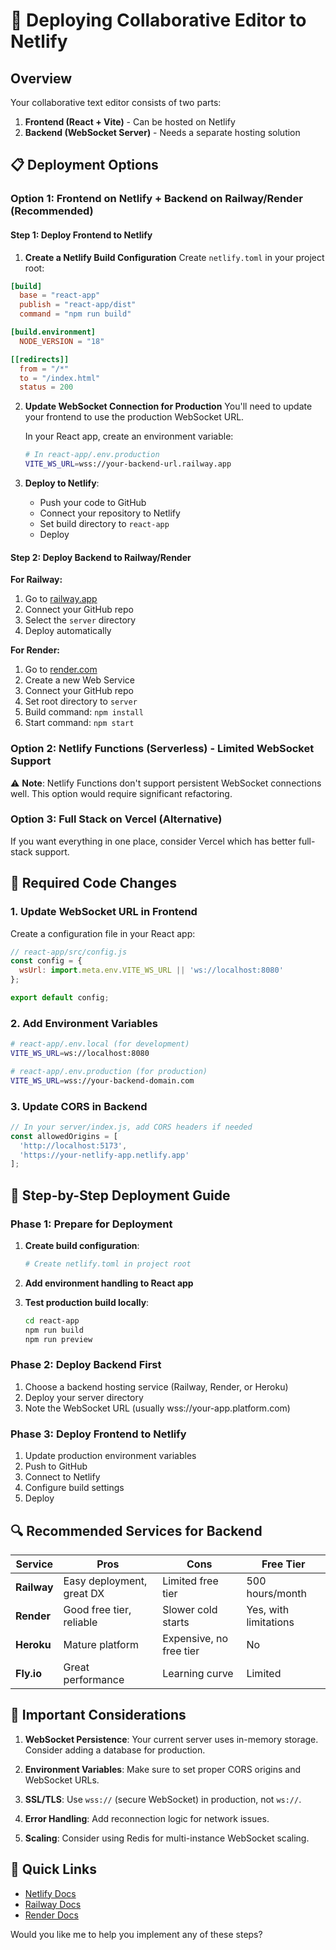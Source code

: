 # 🚀 Deploying Collaborative Editor to Netlify

## Overview
Your collaborative text editor consists of two parts:
1. **Frontend (React + Vite)** - Can be hosted on Netlify
2. **Backend (WebSocket Server)** - Needs a separate hosting solution

## 📋 Deployment Options

### Option 1: Frontend on Netlify + Backend on Railway/Render (Recommended)

#### Step 1: Deploy Frontend to Netlify

1. **Create a Netlify Build Configuration**
   Create `netlify.toml` in your project root:

```toml
[build]
  base = "react-app"
  publish = "react-app/dist"
  command = "npm run build"

[build.environment]
  NODE_VERSION = "18"

[[redirects]]
  from = "/*"
  to = "/index.html"
  status = 200
```

2. **Update WebSocket Connection for Production**
   You'll need to update your frontend to use the production WebSocket URL.
   
   In your React app, create an environment variable:
   ```bash
   # In react-app/.env.production
   VITE_WS_URL=wss://your-backend-url.railway.app
   ```

3. **Deploy to Netlify**:
   - Push your code to GitHub
   - Connect your repository to Netlify
   - Set build directory to `react-app`
   - Deploy

#### Step 2: Deploy Backend to Railway/Render

**For Railway:**
1. Go to [railway.app](https://railway.app)
2. Connect your GitHub repo
3. Select the `server` directory
4. Deploy automatically

**For Render:**
1. Go to [render.com](https://render.com)
2. Create a new Web Service
3. Connect your GitHub repo
4. Set root directory to `server`
5. Build command: `npm install`
6. Start command: `npm start`

### Option 2: Netlify Functions (Serverless) - Limited WebSocket Support

⚠️ **Note**: Netlify Functions don't support persistent WebSocket connections well. This option would require significant refactoring.

### Option 3: Full Stack on Vercel (Alternative)

If you want everything in one place, consider Vercel which has better full-stack support.

## 🔧 Required Code Changes

### 1. Update WebSocket URL in Frontend

Create a configuration file in your React app:

```javascript
// react-app/src/config.js
const config = {
  wsUrl: import.meta.env.VITE_WS_URL || 'ws://localhost:8080'
};

export default config;
```

### 2. Add Environment Variables

```bash
# react-app/.env.local (for development)
VITE_WS_URL=ws://localhost:8080

# react-app/.env.production (for production)
VITE_WS_URL=wss://your-backend-domain.com
```

### 3. Update CORS in Backend

```javascript
// In your server/index.js, add CORS headers if needed
const allowedOrigins = [
  'http://localhost:5173',
  'https://your-netlify-app.netlify.app'
];
```

## 📝 Step-by-Step Deployment Guide

### Phase 1: Prepare for Deployment

1. **Create build configuration**:
   ```bash
   # Create netlify.toml in project root
   ```

2. **Add environment handling to React app**

3. **Test production build locally**:
   ```bash
   cd react-app
   npm run build
   npm run preview
   ```

### Phase 2: Deploy Backend First

1. Choose a backend hosting service (Railway, Render, or Heroku)
2. Deploy your server directory
3. Note the WebSocket URL (usually wss://your-app.platform.com)

### Phase 3: Deploy Frontend to Netlify

1. Update production environment variables
2. Push to GitHub
3. Connect to Netlify
4. Configure build settings
5. Deploy

## 🔍 Recommended Services for Backend

| Service | Pros | Cons | Free Tier |
|---------|------|------|-----------|
| **Railway** | Easy deployment, great DX | Limited free tier | 500 hours/month |
| **Render** | Good free tier, reliable | Slower cold starts | Yes, with limitations |
| **Heroku** | Mature platform | Expensive, no free tier | No |
| **Fly.io** | Great performance | Learning curve | Limited |

## 🚨 Important Considerations

1. **WebSocket Persistence**: Your current server uses in-memory storage. Consider adding a database for production.

2. **Environment Variables**: Make sure to set proper CORS origins and WebSocket URLs.

3. **SSL/TLS**: Use `wss://` (secure WebSocket) in production, not `ws://`.

4. **Error Handling**: Add reconnection logic for network issues.

5. **Scaling**: Consider using Redis for multi-instance WebSocket scaling.

## 🔗 Quick Links

- [Netlify Docs](https://docs.netlify.com/)
- [Railway Docs](https://docs.railway.app/)
- [Render Docs](https://render.com/docs)

Would you like me to help you implement any of these steps? 